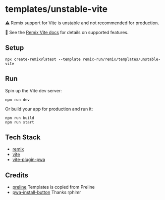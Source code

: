 # templates/unstable-vite

⚠️ Remix support for Vite is unstable and not recommended for production.

📖 See the [Remix Vite docs][remix-vite-docs] for details on supported features.

## Setup

```shellscript
npx create-remix@latest --template remix-run/remix/templates/unstable-vite
```

## Run

Spin up the Vite dev server:

```shellscript
npm run dev
```

Or build your app for production and run it:

```shellscript
npm run build
npm run start
```

[remix-vite-docs]: https://remix.run/docs/en/main/future/vite

## Tech Stack

- [remix](https://remix.run)
- [vite](https://vitejs.dev)
- [vite-plugin-pwa](https://vite-pwa-org.netlify.app/)

## Credits

- [preline](https://preline.co/examples.html) Templates is copied from Preline
- [pwa-install-button](https://x.com/rphlmr/status/1719302348814651810?s=20) Thanks rphlmr
